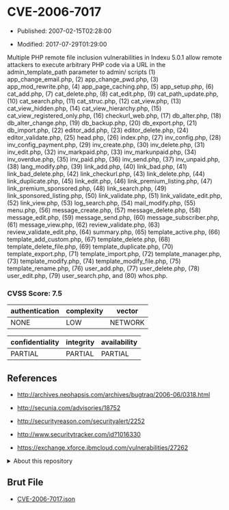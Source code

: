 # CVE-2006-7017

- Published: 2007-02-15T02:28:00

- Modified: 2017-07-29T01:29:00

Multiple PHP remote file inclusion vulnerabilities in Indexu 5.0.1 allow remote attackers to execute arbitrary PHP code via a URL in the admin_template_path parameter to admin/ scripts (1) app_change_email.php, (2) app_change_pwd.php, (3) app_mod_rewrite.php, (4) app_page_caching.php, (5) app_setup.php, (6) cat_add.php, (7) cat_delete.php, (8) cat_edit.php, (9) cat_path_update.php, (10) cat_search.php, (11) cat_struc.php, (12) cat_view.php, (13) cat_view_hidden.php, (14) cat_view_hierarchy.php, (15) cat_view_registered_only.php, (16) checkurl_web.php, (17) db_alter.php, (18) db_alter_change.php, (19) db_backup.php, (20) db_export.php, (21) db_import.php, (22) editor_add.php, (23) editor_delete.php, (24) editor_validate.php, (25) head.php, (26) index.php, (27) inv_config.php, (28) inv_config_payment.php, (29) inv_create.php, (30) inv_delete.php, (31) inv_edit.php, (32) inv_markpaid.php, (33) inv_markunpaid.php, (34) inv_overdue.php, (35) inv_paid.php, (36) inv_send.php, (37) inv_unpaid.php, (38) lang_modify.php, (39) link_add.php, (40) link_bad.php, (41) link_bad_delete.php, (42) link_checkurl.php, (43) link_delete.php, (44) link_duplicate.php, (45) link_edit.php, (46) link_premium_listing.php, (47) link_premium_sponsored.php, (48) link_search.php, (49) link_sponsored_listing.php, (50) link_validate.php, (51) link_validate_edit.php, (52) link_view.php, (53) log_search.php, (54) mail_modify.php, (55) menu.php, (56) message_create.php, (57) message_delete.php, (58) message_edit.php, (59) message_send.php, (60) message_subscriber.php, (61) message_view.php, (62) review_validate.php, (63) review_validate_edit.php, (64) summary.php, (65) template_active.php, (66) template_add_custom.php, (67) template_delete.php, (68) template_delete_file.php, (69) template_duplicate.php, (70) template_export.php, (71) template_import.php, (72) template_manager.php, (73) template_modify.php, (74) template_modify_file.php, (75) template_rename.php, (76) user_add.php, (77) user_delete.php, (78) user_edit.php, (79) user_search.php, and (80) whos.php.

### CVSS Score: **7.5**

| authentication | complexity | vector |
| --- | --- | --- |
| NONE | LOW | NETWORK |

| confidentiality | integrity | availability |
| --- | --- | --- |
| PARTIAL | PARTIAL | PARTIAL |

## References

* http://archives.neohapsis.com/archives/bugtraq/2006-06/0318.html

* http://secunia.com/advisories/18752

* http://securityreason.com/securityalert/2252

* http://www.securitytracker.com/id?1016330

* https://exchange.xforce.ibmcloud.com/vulnerabilities/27262

<details>
<summary>About this repository</summary> 

  This repository is part of the project [Live Hack CVE](https://github.com/Live-Hack-CVE). Main website can be found [www.live-hack.org](https://www.live-hack.org) 
  
  Made by [Sn0wAlice](https://github.com/Sn0wAlice) for the people that care about security and need to have a feed of the latest CVEs. Hope you enjoy it, don't forget to star the repo and follow me on [Twitter](https://twitter.com/Sn0wAlice) and [Github](https://github.com/Sn0wAlice). And that is my [personnal website](https://www.alice-snow.me/)

  - [Home Page](https://github.com/Live-Hack-CVE)
  - [Framework](https://github.com/Live-Hack-CVE/cve-framework)
  - [CVE database](https://github.com/Live-Hack-CVE/full_database)
  - [Changelog](https://github.com/Live-Hack-CVE/Changelog)
</details>

## Brut File

* [CVE-2006-7017.json](https://raw.githubusercontent.com/Live-Hack-CVE/full_database/main/cves/2006/CVE-2006-7017.json)

